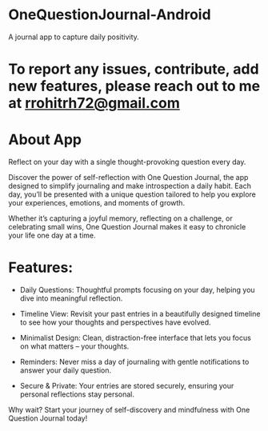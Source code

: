 # OneQuestionJournal-Android
 A journal app to capture daily positivity.

# To report any issues, contribute, add new features, please reach out to me at rrohitrh72@gmail.com

# About App

Reflect on your day with a single thought-provoking question every day.

Discover the power of self-reflection with One Question Journal, the app designed to simplify journaling and make introspection a daily habit. Each day, you’ll be presented with a unique question tailored to help you explore your experiences, emotions, and moments of growth.

Whether it’s capturing a joyful memory, reflecting on a challenge, or celebrating small wins, One Question Journal makes it easy to chronicle your life one day at a time.

# Features:

* Daily Questions: Thoughtful prompts focusing on your day, helping you dive into meaningful reflection.

* Timeline View: Revisit your past entries in a beautifully designed timeline to see how your thoughts and perspectives have evolved.

* Minimalist Design: Clean, distraction-free interface that lets you focus on what matters – your thoughts.

* Reminders: Never miss a day of journaling with gentle notifications to answer your daily question.

* Secure & Private: Your entries are stored securely, ensuring your personal reflections stay personal.

Why wait? Start your journey of self-discovery and mindfulness with One Question Journal today!
